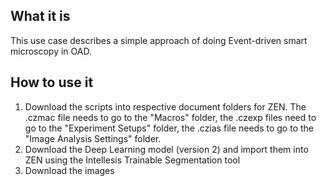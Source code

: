## What it is

This use case describes a simple approach of doing Event-driven smart microscopy in OAD.

## How to use it

1) Download the scripts into respective document folders for ZEN. The .czmac file needs to go to the "Macros" folder, the .czexp files need to go to the "Experiment Setups" folder, the .czias file needs to go to the "Image Analysis Settings" folder.
2) Download the Deep Learning model (version 2) and import them into ZEN using the Intellesis Trainable Segmentation tool 
3) Download the images 

